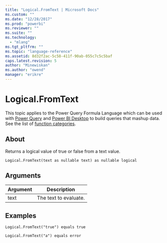 ```yaml
---
title: "Logical.FromText | Microsoft Docs"
ms.custom: ""
ms.date: "12/28/2017"
ms.prod: "powerbi"
ms.reviewer: ""
ms.suite: ""
ms.technology: 
  - "mlang"
ms.tgt_pltfrm: ""
ms.topic: "language-reference"
ms.assetid: 8d32f2ac-5c58-411f-90ab-055c7c5c5baf
caps.latest.revision: 5
author: "Minewiskan"
ms.author: "owend"
manager: "erikre"
---
```

# Logical.FromText
This topic applies to the Power Query Formula Language which can be used with [Power Query](https://support.office.com/article/Introduction-to-Microsoft-Power-Query-for-Excel-6E92E2F4-2079-4E1F-BAD5-89F6269CD605) and [Power BI Desktop](http://go.microsoft.com/fwlink/p/?LinkId=618607) to build queries that mashup data. See the list of [function categories](https://msdn.microsoft.com/en-us/library/mt211003.aspx).  
  
## About  
Returns a logical value of true or false from a text value.  
  
```  
Logical.FromText(text as nullable text) as nullable logical  
```  
  
## Arguments  
  
|Argument|Description|  
|------------|---------------|  
|text|The text to evaluate.|  
  
## Examples  
  
```  
Logical.FromText("true") equals true  
```  
  
```  
Logical.FromText("a") equals error  
```  
